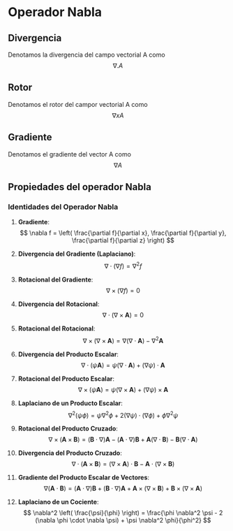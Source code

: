# Operador Nabla

## Divergencia
Denotamos la divergencia del campo vectorial A como$$\nabla.A$$
## Rotor
Denotamos el rotor del campor vectorial A como $$\nabla x A$$
## Gradiente
Denotamos el gradiente del vector A como $$\nabla A$$


## Propiedades del operador Nabla
### **Identidades del Operador Nabla**

1. **Gradiente**:  
   $$
   \nabla f = \left( \frac{\partial f}{\partial x}, \frac{\partial f}{\partial y}, \frac{\partial f}{\partial z} \right)
   $$

2. **Divergencia del Gradiente (Laplaciano)**:  
   $$
   \nabla \cdot (\nabla f) = \nabla^2 f
   $$

3. **Rotacional del Gradiente**:  
   $$
   \nabla \times (\nabla f) = 0
   $$

4. **Divergencia del Rotacional**:  
   $$
   \nabla \cdot (\nabla \times \mathbf{A}) = 0
   $$

5. **Rotacional del Rotacional**:  
   $$
   \nabla \times (\nabla \times \mathbf{A}) = \nabla (\nabla \cdot \mathbf{A}) - \nabla^2 \mathbf{A}
   $$

6. **Divergencia del Producto Escalar**:  
   $$
   \nabla \cdot (\psi \mathbf{A}) = \psi (\nabla \cdot \mathbf{A}) + (\nabla \psi) \cdot \mathbf{A}
   $$

7. **Rotacional del Producto Escalar**:  
   $$
   \nabla \times (\psi \mathbf{A}) = \psi (\nabla \times \mathbf{A}) + (\nabla \psi) \times \mathbf{A}
   $$

8. **Laplaciano de un Producto Escalar**:  
   $$
   \nabla^2 (\psi \phi) = \psi \nabla^2 \phi + 2 (\nabla \psi) \cdot (\nabla \phi) + \phi \nabla^2 \psi
   $$

9. **Rotacional del Producto Cruzado**:  
   $$
   \nabla \times (\mathbf{A} \times \mathbf{B}) = (\mathbf{B} \cdot \nabla) \mathbf{A} - (\mathbf{A} \cdot \nabla) \mathbf{B} + \mathbf{A} (\nabla \cdot \mathbf{B}) - \mathbf{B} (\nabla \cdot \mathbf{A})
   $$

10. **Divergencia del Producto Cruzado**:  
   $$
   \nabla \cdot (\mathbf{A} \times \mathbf{B}) = (\nabla \times \mathbf{A}) \cdot \mathbf{B} - \mathbf{A} \cdot (\nabla \times \mathbf{B})
   $$

11. **Gradiente del Producto Escalar de Vectores**:  
   $$
   \nabla (\mathbf{A} \cdot \mathbf{B}) = (\mathbf{A} \cdot \nabla) \mathbf{B} + (\mathbf{B} \cdot \nabla) \mathbf{A} + \mathbf{A} \times (\nabla \times \mathbf{B}) + \mathbf{B} \times (\nabla \times \mathbf{A})
   $$

12. **Laplaciano de un Cociente**:  
   $$
   \nabla^2 \left( \frac{\psi}{\phi} \right) = \frac{\phi \nabla^2 \psi - 2 (\nabla \phi \cdot \nabla \psi) + \psi \nabla^2 \phi}{\phi^2}
   $$
   
